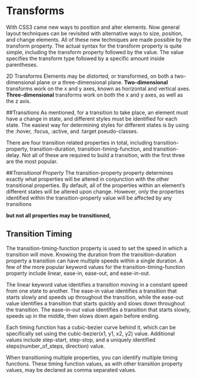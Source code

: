 
# Transforms

With CSS3 came new ways to position and alter elements. Now general layout techniques can be revisited with alternative ways to size, position, and change elements. All of these new techniques are made possible by the transform property.
The actual syntax for the transform property is quite simple, including the transform property followed by the value. The value specifies the transform type followed by a specific amount inside parentheses.

2D Transforms
Elements may be distorted, or transformed, on both a two-dimensional plane or a three-dimensional plane. **Two-dimensional** transforms work on the x and y axes, known as horizontal and vertical axes. **Three-dimensional** transforms work on both the x and y axes, as well as the z axis. 


##Transitions
As mentioned, for a transition to take place, an element must have a change in state, and different styles must be identified for each state. The easiest way for determining styles for different states is by using the :hover, :focus, :active, and :target pseudo-classes.

There are four transition related properties in total, including transition-property, transition-duration, transition-timing-function, and transition-delay. Not all of these are required to build a transition, with the first three are the most popular.

##*Transitional Property*
The transition-property property determines exactly what properties will be altered in conjunction with the other transitional properties. By default, all of the properties within an element’s different states will be altered upon change. However, only the properties identified within the transition-property value will be affected by any transitions

**but not all properties may be transitioned,**

## Transition Timing
The transition-timing-function property is used to set the speed in which a transition will move. Knowing the duration from the transition-duration property a transition can have multiple speeds within a single duration. A few of the more popular keyword values for the transition-timing-function property include linear, ease-in, ease-out, and ease-in-out.

The linear keyword value identifies a transition moving in a constant speed from one state to another. The ease-in value identifies a transition that starts slowly and speeds up throughout the transition, while the ease-out value identifies a transition that starts quickly and slows down throughout the transition. The ease-in-out value identifies a transition that starts slowly, speeds up in the middle, then slows down again before ending.

Each timing function has a cubic-bezier curve behind it, which can be specifically set using the cubic-bezier(x1, y1, x2, y2) value. Additional values include step-start, step-stop, and a uniquely identified steps(number_of_steps, direction) value.

When transitioning multiple properties, you can identify multiple timing functions. These timing function values, as with other transition property values, may be declared as comma separated values.
